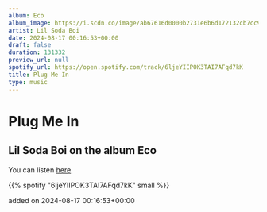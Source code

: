 ```yaml
---
album: Eco
album_image: https://i.scdn.co/image/ab67616d0000b2731e6b6d172132cb7cc9e848db
artist: Lil Soda Boi
date: 2024-08-17 00:16:53+00:00
draft: false
duration: 131332
preview_url: null
spotify_url: https://open.spotify.com/track/6ljeYIIPOK3TAI7AFqd7kK
title: Plug Me In
type: music
---
```



# Plug Me In

## Lil Soda Boi on the album Eco

You can listen [here](https://open.spotify.com/track/6ljeYIIPOK3TAI7AFqd7kK)

{{% spotify "6ljeYIIPOK3TAI7AFqd7kK" small %}}

added on 2024-08-17 00:16:53+00:00